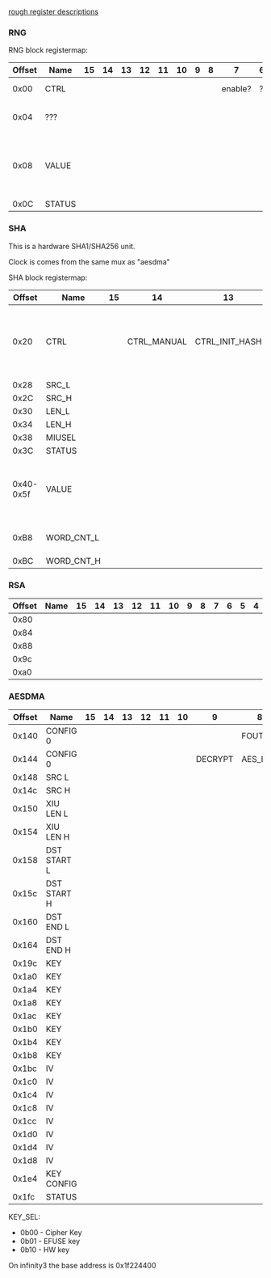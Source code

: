 [rough register descriptions](https://github.com/fifteenhex/linux-ssc325/blob/v4.9.84-sigmastar/drivers/sstar/crypto/hal/infinity3/halAESDMA.h)

### RNG

RNG block registermap:

| Offset | Name   | 15 | 14 | 13 | 12 | 11 | 10 | 9 | 8 | 7       | 6 | 5 | 4 | 3 | 2 | 1            | 0      | Comment                                     |
|--------|--------|----|----|----|----|----|----|---|---|---------|---|---|---|---|---|--------------|--------|---------------------------------------------|
| 0x00   | CTRL   |    |    |    |    |    |    |   |   | enable? | ? | ? | ? | ? | ? | 1 by default | ?      |                                             |
| 0x04   | ???    |    |    |    |    |    |    |   |   |         |   |   |   |   |   |              |        | Reads 0x30, can write 0xffff                |
| 0x08   | VALUE  |    |    |    |    |    |    |   |   |         |   |   |   |   |   |              |        | The output value. Ready when STATUS[0] is 1 |
| 0x0C   | STATUS |    |    |    |    |    |    |   |   |         |   |   |   |   |   |              | ready? |                                             |

### SHA

This is a hardware SHA1/SHA256 unit.

Clock is comes from the same mux as "aesdma"

SHA block registermap:

| Offset    | Name       | 15 | 14          | 13             | 12 | 11                      | 10 | 9         | 8 | 7    | 6        | 5    | 4 | 3 | 2    | 1              | 0              | Comment                                                                          |
|-----------|------------|----|-------------|----------------|----|-------------------------|----|-----------|---|------|----------|------|---|---|------|----------------|----------------|----------------------------------------------------------------------------------|
| 0x20      | CTRL       |    | CTRL_MANUAL | CTRL_INIT_HASH |    | DISABLE SCATTER GATHER? |    | CTRL_MODE | ? |      | CTRL_CLR |      |   |   |      |                | CTRL_FIRE_ONCE | write 1 to fire once,  0 = SHA-1  1 = SHA-256  enable/disable initial hash value |
| 0x28      | SRC_L      |    |             |                |    |                         |    |           |   |      |          |      |   |   |      |                |                |                                                                                  |
| 0x2C      | SRC_H      |    |             |                |    |                         |    |           |   |      |          |      |   |   |      |                |                |                                                                                  |
| 0x30      | LEN_L      |    |             |                |    |                         |    |           |   |      |          |      |   |   |      |                |                |                                                                                  |
| 0x34      | LEN_H      |    |             |                |    |                         |    |           |   |      |          |      |   |   |      |                |                |                                                                                  |
| 0x38      | MIUSEL     |    |             |                |    |                         |    |           |   | MIU0 |          | MIU1 |   |   |      |                |                |                                                                                  |
| 0x3C      | STATUS     |    |             |                |    |                         |    |           |   |      |          |      |   |   |      | BUSY           |  READY         |                                                                                  |
| 0x40-0x5f | VALUE      |    |             |                |    |                         |    |           |   |      |          |      |   |   |      |                |                | When reading - the output value, when writing - initial hash value (big endian)  |
| 0xB8      | WORD_CNT_L |    |             |                |    |                         |    |           |   |      |          |      |   |   |      |                |                | count in 4-byte words, lower 16 bits                                             |
| 0xBC      | WORD_CNT_H |    |             |                |    |                         |    |           |   |      |          |      |   |   |      |                |                | higher 16 bits                                                                   |

### RSA

| Offset | Name | 15 | 14 | 13 | 12 | 11 | 10 | 9 | 8 | 7 | 6 | 5 | 4 | 3 | 2 | 1 | 0 | Comment |
|--------|------|----|----|----|----|----|----|---|---|---|---|---|---|---|---|---|---|---------|
| 0x80   |      |    |    |    |    |    |    |   |   |   |   |   |   |   |   |   |   |         |
| 0x84   |      |    |    |    |    |    |    |   |   |   |   |   |   |   |   |   |   |         |
| 0x88   |      |    |    |    |    |    |    |   |   |   |   |   |   |   |   |   |   |         |
| 0x9c   |      |    |    |    |    |    |    |   |   |   |   |   |   |   |   |   |   |         |
| 0xa0   |      |    |    |    |    |    |    |   |   |   |   |   |   |   |   |   |   |         |

### AESDMA

| Offset | Name        | 15 | 14 | 13 | 12 | 11 | 10 | 9       | 8       | 7     | 6          | 5       | 4 | 3       | 2      | 1 | 0        | Comment |
|--------|-------------|----|----|----|----|----|----|---------|---------|-------|------------|---------|---|---------|--------|---|----------|---------|
| 0x140  | CONFIG 0    |    |    |    |    |    |    |         | FOUT_EN | RESET |            |         |   |         |        |   |          |         |
| 0x144  | CONFIG 0    |    |    |    |    |    |    | DECRYPT | AES_EN  |       |            |         |   | TDES_EN | DES_EN |   |          |         |
| 0x148  | SRC L       |    |    |    |    |    |    |         |         |       |            |         |   |         |        |   |          |         |
| 0x14c  | SRC H       |    |    |    |    |    |    |         |         |       |            |         |   |         |        |   |          |         |
| 0x150  | XIU LEN L   |    |    |    |    |    |    |         |         |       |            |         |   |         |        |   |          |         |
| 0x154  | XIU LEN H   |    |    |    |    |    |    |         |         |       |            |         |   |         |        |   |          |         |
| 0x158  | DST START L |    |    |    |    |    |    |         |         |       |            |         |   |         |        |   |          |         |
| 0x15c  | DST START H |    |    |    |    |    |    |         |         |       |            |         |   |         |        |   |          |         |
| 0x160  | DST END L   |    |    |    |    |    |    |         |         |       |            |         |   |         |        |   |          |         |
| 0x164  | DST END H   |    |    |    |    |    |    |         |         |       |            |         |   |         |        |   |          |         |
| 0x19c  | KEY         |    |    |    |    |    |    |         |         |       |            |         |   |         |        |   |          |         |
| 0x1a0  | KEY         |    |    |    |    |    |    |         |         |       |            |         |   |         |        |   |          |         |
| 0x1a4  | KEY         |    |    |    |    |    |    |         |         |       |            |         |   |         |        |   |          |         |
| 0x1a8  | KEY         |    |    |    |    |    |    |         |         |       |            |         |   |         |        |   |          |         |
| 0x1ac  | KEY         |    |    |    |    |    |    |         |         |       |            |         |   |         |        |   |          |         |
| 0x1b0  | KEY         |    |    |    |    |    |    |         |         |       |            |         |   |         |        |   |          |         |
| 0x1b4  | KEY         |    |    |    |    |    |    |         |         |       |            |         |   |         |        |   |          |         |
| 0x1b8  | KEY         |    |    |    |    |    |    |         |         |       |            |         |   |         |        |   |          |         |
| 0x1bc  | IV          |    |    |    |    |    |    |         |         |       |            |         |   |         |        |   |          |         |
| 0x1c0  | IV          |    |    |    |    |    |    |         |         |       |            |         |   |         |        |   |          |         |
| 0x1c4  | IV          |    |    |    |    |    |    |         |         |       |            |         |   |         |        |   |          |         |
| 0x1c8  | IV          |    |    |    |    |    |    |         |         |       |            |         |   |         |        |   |          |         |
| 0x1cc  | IV          |    |    |    |    |    |    |         |         |       |            |         |   |         |        |   |          |         |
| 0x1d0  | IV          |    |    |    |    |    |    |         |         |       |            |         |   |         |        |   |          |         |
| 0x1d4  | IV          |    |    |    |    |    |    |         |         |       |            |         |   |         |        |   |          |         |
| 0x1d8  | IV          |    |    |    |    |    |    |         |         |       |            |         |   |         |        |   |          |         |
| 0x1e4  | KEY CONFIG  |    |    |    |    |    |    |         |         |       | KEY_SEL    | KEY_SEL |   |         |        |   |          |         |
| 0x1fc  | STATUS      |    |    |    |    |    |    |         |         |       |            |         |   |         |        |   | DMA_DONE |         |


KEY_SEL:
  - 0b00 - Cipher Key
  - 0b01 - EFUSE key
  - 0b10 - HW key

On infinity3 the base address is 0x1f224400
